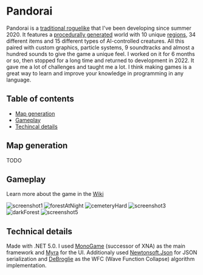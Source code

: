 # Pandorai

Pandorai is a [traditional roguelike](http://roguebasin.com/index.php/Main_Page) that I've been developing since summer 2020. It features a [procedurally generated](#map-generation) world with 10 unique [regions](https://github.com/mikkul/Pandorai_Alpha/wiki/Regions), 34 different items and 15 different types of AI-controlled creatures. All this paired with custom graphics, particle systems, 9 soundtracks and almost a hundred sounds to give the game a unique feel. I worked on it for 6 months or so, then stopped for a long time and returned to development in 2022. It gave me a lot of challenges and taught me a lot. I think making games is a great way to learn and improve your knowledge in programming in any language.

## Table of contents

* [Map generation](#map-generation)
* [Gameplay](#gameplay)
* [Techincal details](#technical-details)

## Map generation

TODO

## Gameplay

Learn more about the game in the [Wiki](https://github.com/mikkul/Pandorai_Alpha/wiki)

![screenshot1](https://i.imgur.com/e6SH4Ye.png)
![forestAtNight](https://i.imgur.com/m03Xm0t.png)
![cemeteryHard](https://i.imgur.com/ZkuzkXc.png)
![screenshot3](https://i.imgur.com/SuRG1qj.png)
![darkForest](https://i.imgur.com/nfuJbBO.png)
![screenshot5](https://i.imgur.com/taiqoud.png)

## Technical details

Made with .NET 5.0. I used [MonoGame](https://www.monogame.net/) (successor of XNA) as the main framework and [Myra](https://github.com/rds1983/Myra) for the UI. Additionaly used [Newtonsoft.Json](https://www.newtonsoft.com/json) for JSON serialization and [DeBroglie](https://github.com/BorisTheBrave/DeBroglie) as the WFC (Wave Function Collapse) algorithm implementation.

